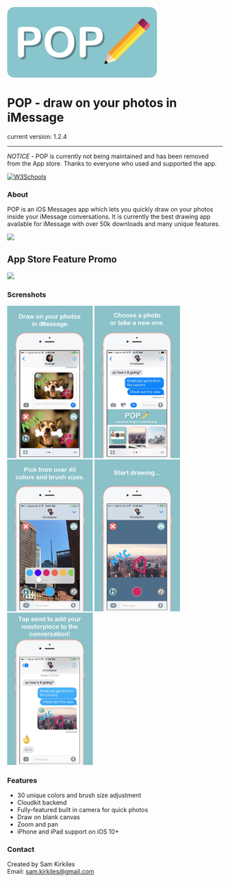 <img src="https://github.com/SamKirkiles/pop/blob/master/Screenshots/LogoBannerLarge.png" width="350">

# POP - draw on your photos in iMessage

current version: 1.2.4
___

*NOTICE* - POP is currently not being maintained and has been removed from the App store. Thanks to everyone who used and supported the app.

<a href="https://itunes.apple.com/us/app/pop-draw-on-your-photos-for/id1147420399?ls=1&mt=8">
<img border="0" alt="W3Schools" src="http://i.imgur.com/qNYiZuk.png" width="200"></a>

### About

POP is an iOS Messages app which lets you quickly draw on your photos inside your iMessage conversations. It is currently the best drawing app available for iMessage with over 50k downloads and many unique features.

<img src="https://i.imgur.com/gJisVjq.png" >

## App Store Feature Promo    


<img src="https://i.imgur.com/aSzyDgl.jpg">

### Screnshots 
<img src="https://github.com/SamKirkiles/pop/blob/master/Screenshots/Screenshot1.png" width="200">
<img src="https://github.com/SamKirkiles/pop/blob/master/Screenshots/Screenshot2.png" width="200">
<img src="https://github.com/SamKirkiles/pop/blob/master/Screenshots/Screenshot3.png" width="200">
<img src="https://github.com/SamKirkiles/pop/blob/master/Screenshots/Screenshot4.png" width="200">
<img src="https://github.com/SamKirkiles/pop/blob/master/Screenshots/Screenshot5.png" width="200">

### Features

* 30 unique colors and brush size adjustment
* Cloudkit backend
* Fully-featured built in camera for quick photos
* Draw on blank canvas
* Zoom and pan
* iPhone and iPad support on iOS 10+

### Contact

Created by Sam Kirkiles  
Email: sam.kirkiles@gmail.com

